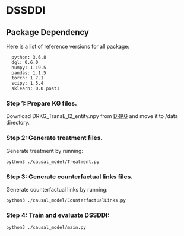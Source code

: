 # DSSDDI

## Package Dependency
Here is a list of reference versions for all package:
```
  python: 3.6.8
  dgl: 0.6.0
  numpy: 1.19.5
  pandas: 1.1.5
  torch: 1.7.1
  scipy: 1.5.4
  sklearn: 0.0.post1
```

### Step 1: Prepare KG files.
Download DRKG_TransE_l2_entity.npy from [DRKG](https://github.com/gnn4dr/DRKG) and move it to /data directory.

### Step 2: Generate treatment files.
Generate treatment by running:

``python3 ./causal_model/Treatment.py``

### Step 3: Generate counterfactual links files.
Generate counterfactual links by running:

``python3 ./causal_model/CounterfactualLinks.py``

### Step 4: Train and evaluate DSSDDI:
``python3 ./causal_model/main.py``
